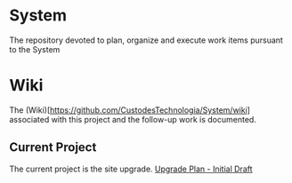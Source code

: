 # System
The repository devoted to plan, organize and execute work items pursuant to the System

# Wiki

The (Wiki)[https://github.com/CustodesTechnologia/System/wiki]  associated with this project and the follow-up work is documented.

## Current Project

The current project is the site upgrade.  [Upgrade Plan - Initial Draft](./upgrade/README.md)
